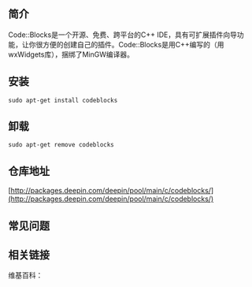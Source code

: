 ## 简介

Code::Blocks是一个开源、免费、跨平台的C++ IDE，具有可扩展插件向导功能，让你很方便的创建自己的插件。Code::Blocks是用C++编写的（用wxWidgets库），捆绑了MinGW编译器。

## 安装

`sudo apt-get install codeblocks`

## 卸载

`sudo apt-get remove codeblocks`

## 仓库地址

[http://packages.deepin.com/deepin/pool/main/c/codeblocks/](http://packages.deepin.com/deepin/pool/main/c/codeblocks/)


## 常见问题


## 相关链接

维基百科：